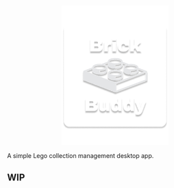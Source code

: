 <p align="center">
  <img src="Docs/icon.png" width="250">  
</p>

A simple Lego collection management desktop app. 

## WIP